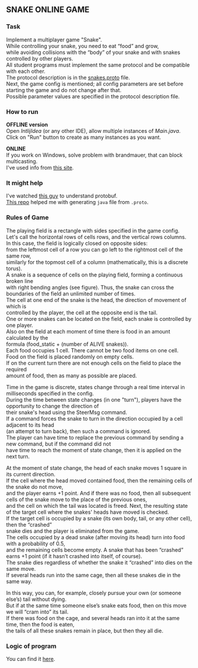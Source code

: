 ## SNAKE ONLINE GAME  

### Task   
Implement a multiplayer game "Snake".  
While controlling your snake, you need to eat “food” and grow,   
while avoiding collisions with the “body” of your snake and with snakes controlled by other players.  
All student programs must implement the same protocol and be compatible with each other.  
The protocol description is in the [snakes.proto](https://github.com/DaryaEvd/seti_5th_sem/blob/main/lab4/SnakeOnlineGame/src/main/protobuf/snakes.proto) file.   
Next, the game config is mentioned; all config parameters are set before starting the game and do not change after that.  
Possible parameter values are specified in the protocol description file.  


### How to run  
**OFFLINE version**  
Open _IntlijIdea_ (or any other IDE), allow multiple instances of _Main.java_.  
Click on "Run" button to create as many instances as you want.  

**ONLINE**  
If you work on Windows, solve problem with brandmauer, that can block multicasting.   
I've used info from [this site](https://softbugs.ru/firewall-blocking-multicast/).  


### It might help  
I've watched [this guy](https://www.youtube.com/watch?v=ovdIp33GJdY&t=1718s) to understand protobuf.  
[This repo](https://github.com/elenakozlova/maven-protobuf.git) helped me with generating `java` file from `.proto`.  


### Rules of Game  
The playing field is a rectangle with sides specified in the game config.  
Let's call the horizontal rows of cells rows, and the vertical rows columns.  
In this case, the field is logically closed on opposite sides:   
from the leftmost cell of a row you can go left to the rightmost cell of the same row,   
similarly for the topmost cell of a column (mathematically, this is a discrete torus).  
A snake is a sequence of cells on the playing field, forming a continuous broken line   
with right bending angles (see figure).
Thus, the snake can cross the boundaries of the field an unlimited number of times.  
The cell at one end of the snake is the head, the direction of movement of which is   
controlled by the player, the cell at the opposite end is the tail.  
One or more snakes can be located on the field, each snake is controlled by one player.  
Also on the field at each moment of time there is food in an amount calculated by the   
formula (food_static + (number of ALIVE snakes)).  
Each food occupies 1 cell. There cannot be two food items on one cell.  
Food on the field is placed randomly on empty cells.  
If on the current turn there are not enough cells on the field to place the required  
amount of food, then as many as possible are placed.  

Time in the game is discrete, states change through a real time interval in milliseconds specified in the config.  
During the time between state changes (in one "turn"), players have the opportunity to change the direction of   
their snake's head using the SteerMsg command.  
If a command forces the snake to turn in the direction occupied by a cell adjacent to its head  
(an attempt to turn back), then such a command is ignored.  
The player can have time to replace the previous command by sending a new command, but if the command did not   
have time to reach the moment of state change, then it is applied on the next turn.  

At the moment of state change, the head of each snake moves 1 square in its current direction.  
If the cell where the head moved contained food, then the remaining cells of the snake do not move,   
and the player earns +1 point.
And if there was no food, then all subsequent cells of the snake move to the place of the previous ones,   
and the cell on which the tail was located is freed.
Next, the resulting state of the target cell where the snakes' heads have moved is checked.  
If the target cell is occupied by a snake (its own body, tail, or any other cell), then the “crashed”    
snake dies and the player is eliminated from the game.  
The cells occupied by a dead snake (after moving its head) turn into food with a probability of 0.5,   
and the remaining cells become empty.
A snake that has been “crashed” earns +1 point (if it hasn’t crashed into itself, of course).  
The snake dies regardless of whether the snake it “crashed” into dies on the same move.  
If several heads run into the same cage, then all these snakes die in the same way.  

In this way, you can, for example, closely pursue your own (or someone else’s) tail without dying.  
But if at the same time someone else’s snake eats food, then on this move we will “cram into” its tail.  
If there was food on the cage, and several heads ran into it at the same time, then the food is eaten,   
the tails of all these snakes remain in place, but then they all die.  

### Logic of program  
You can find it [here](https://gitlab.ccfit.nsu.ru/vadipp/04_snakes_task/-/blob/master/snakes_task.md).  
